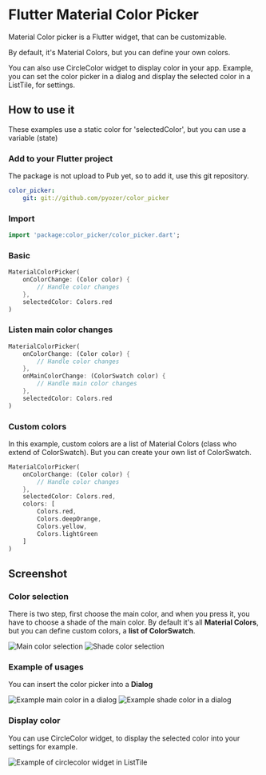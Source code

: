 # Flutter Material Color Picker

Material Color picker is a Flutter widget, that can be customizable.

By default, it's Material Colors, but you can define your own colors.

You can also use CircleColor widget to display color in your app.
Example, you can set the color picker in a dialog and display the selected color in a ListTile, for settings.

## How to use it

These examples use a static color for 'selectedColor', but you can use a variable (state)

### Add to your Flutter project

The package is not upload to Pub yet, so to add it, use this git repository.

```yaml
color_picker:
    git: git://github.com/pyozer/color_picker
```

### Import

```dart
import 'package:color_picker/color_picker.dart';
```

### Basic

```dart
MaterialColorPicker(
    onColorChange: (Color color) {
        // Handle color changes
    },
    selectedColor: Colors.red
)
```

### Listen main color changes

```dart
MaterialColorPicker(
    onColorChange: (Color color) {
        // Handle color changes
    },
    onMainColorChange: (ColorSwatch color) {
        // Handle main color changes
    },
    selectedColor: Colors.red
)
```

### Custom colors

In this example, custom colors are a list of Material Colors (class who extend of ColorSwatch).
But you can create your own list of ColorSwatch.

```dart
MaterialColorPicker(
    onColorChange: (Color color) {
        // Handle color changes
    },
    selectedColor: Colors.red,
    colors: [
        Colors.red,
        Colors.deepOrange,
        Colors.yellow,
        Colors.lightGreen
    ]
)
```

## Screenshot

### Color selection

There is two step, first choose the main color, and when you press it, you have to choose a shade of the main color.
By default it's all **Material Colors**, but you can define custom colors, a **list of ColorSwatch**.

![Main color selection](https://github.com/Pyozer/color_picker/blob/master/demo/main_color.png?raw=true)
![Shade color selection](https://github.com/Pyozer/color_picker/blob/master/demo/shade_color.png?raw=true)

### Example of usages

You can insert the color picker into a **Dialog**

![Example main color in a dialog](https://github.com/Pyozer/color_picker/blob/master/demo/main_color_dialog.png?raw=true)
![Example shade color in a dialog](https://github.com/Pyozer/color_picker/blob/master/demo/shade_color_dialog.png?raw=true)

### Display color

You can use CircleColor widget, to display the selected color into your settings for example.

![Example of circlecolor widget in ListTile](https://github.com/Pyozer/color_picker/blob/master/demo/example_circle_color.png?raw=true)